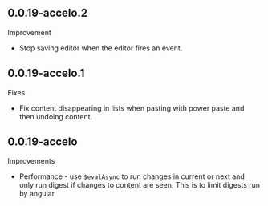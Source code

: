 ## 0.0.19-accelo.2

Improvement

- Stop saving editor when the editor fires an event.

## 0.0.19-accelo.1

Fixes

- Fix content disappearing in lists when pasting with power paste and then undoing content.

## 0.0.19-accelo

Improvements

- Performance - use `$evalAsync` to run changes in current or next and only run digest if changes to content are seen. This is to limit digests run by angular
